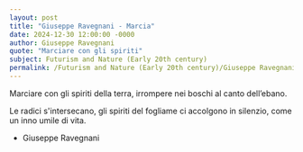 ```yaml
---
layout: post
title: "Giuseppe Ravegnani - Marcia"
date: 2024-12-30 12:00:00 -0000
author: Giuseppe Ravegnani
quote: "Marciare con gli spiriti"
subject: Futurism and Nature (Early 20th century)
permalink: /Futurism and Nature (Early 20th century)/Giuseppe Ravegnani/Giuseppe Ravegnani - Marcia
---
```


Marciare con gli spiriti
   della terra,
   irrompere nei boschi
   al canto dell’ebano.

Le radici s'intersecano,
   gli spiriti del fogliame
   ci accolgono in silenzio,
   come un inno umile di vita.


- Giuseppe Ravegnani
